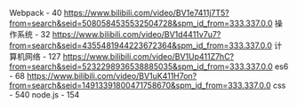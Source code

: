Webpack - 40
https://www.bilibili.com/video/BV1e7411j7T5?from=search&seid=5080584535532504728&spm_id_from=333.337.0.0
操作系统 - 32 
https://www.bilibili.com/video/BV1d4411v7u7?from=search&seid=4355481944223672364&spm_id_from=333.337.0.0
计算机网络 - 127
https://www.bilibili.com/video/BV1Up411Z7hC?from=search&seid=5232298936538885035&spm_id_from=333.337.0.0
es6 - 68
https://www.bilibili.com/video/BV1uK411H7on?from=search&seid=14913391800471758670&spm_id_from=333.337.0.0
css - 540 
node.js - 154